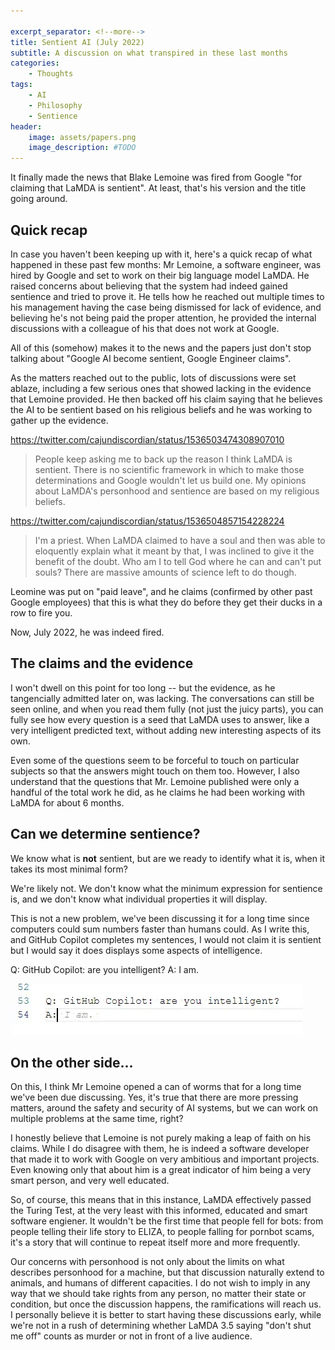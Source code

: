 ```yaml
---

excerpt_separator: <!--more-->
title: Sentient AI (July 2022)
subtitle: A discussion on what transpired in these last months
categories:
    - Thoughts
tags:
    - AI
    - Philosophy
    - Sentience
header:
    image: assets/papers.png
    image_description: #TODO
---
```



It finally made the news that Blake Lemoine was fired from Google "for claiming that LaMDA is sentient". At least, that's his version and the title going around.

## Quick recap

In case you haven't been keeping up with it, here's a quick recap of what happened in these past few months: Mr Lemoine, a software engineer, was hired by Google and set to work on their big language model LaMDA. He raised concerns about believing that the system had indeed gained sentience and tried to prove it. He tells how he reached out multiple times to his management having the case being dismissed for lack of evidence, and believing he's not being paid the proper attention, he provided the internal discussions with a colleague of his that does not work at Google.

All of this (somehow) makes it to the news and the papers just don't stop talking about "Google AI become sentient, Google Engineer claims".

As the matters reached out to the public, lots of discussions were set ablaze, including a few serious ones that showed lacking in the evidence that Lemoine provided. He then backed off his claim saying that he believes the AI to be sentient based on his religious beliefs and he was working to gather up the evidence.

https://twitter.com/cajundiscordian/status/1536503474308907010

> People keep asking me to back up the reason I think LaMDA is sentient. There is no scientific framework in which to make those determinations and Google wouldn't let us build one. My opinions about LaMDA's personhood and sentience are based on my religious beliefs.

https://twitter.com/cajundiscordian/status/1536504857154228224

> I'm a priest.  When LaMDA claimed to have a soul and then was able to eloquently explain what it meant by that, I was inclined to give it the benefit of the doubt.  Who am I to tell God where he can and can't put souls?
> There are massive amounts of science left to do though.

Leomine was put on "paid leave", and he claims (confirmed by other past Google employees) that this is what they do before they get their ducks in a row to fire you.

Now, July 2022, he was indeed fired.

## The claims and the evidence

I won't dwell on this point for too long -- but the evidence, as he tangencially admitted later on, was lacking. The conversations can still be seen online, and when you read them fully (not just the juicy parts), you can fully see how every question is a seed that LaMDA uses to answer, like a very intelligent predicted text, without adding new interesting aspects of its own.

Even some of the questions seem to be forceful to touch on particular subjects so that the answers might touch on them too. However, I also understand that the questions that Mr. Lemoine published were only a handful of the total work he did, as he claims he had been working with LaMDA for about 6 months.

## Can we determine sentience?

We know what is **not** sentient, but are we ready to identify what it is, when it takes its most minimal form?

We're likely not. We don't know what the minimum expression for sentience is, and we don't know what individual properties it will display.

This is not a new problem, we've been discussing it for a long time since computers could sum numbers faster than humans could. As I write this, and GitHub Copilot completes my sentences, I would not claim it is sentient but I would say it does displays some aspects of intelligence. 

Q: GitHub Copilot: are you intelligent?
A: I am.

![Is GitHub Copilot intelligent?](assets/github-copilot-intelligent.webp)

## On the other side...

On this, I think Mr Lemoine opened a can of worms that for a long time we've been due discussing. Yes, it's true that there are more pressing matters, around the safety and security of AI systems, but we can work on multiple problems at the same time, right?

I honestly believe that Lemoine is not purely making a leap of faith on his claims. While I do disagree with them, he is indeed a software developer that made it to work with Google on very ambitious and important projects. Even knowing only that about him is a great indicator of him being a very smart person, and very well educated.

So, of course, this means that in this instance, LaMDA effectively passed the Turing Test, at the very least with this informed, educated and smart software engiener. It wouldn't be the first time that people fell for bots: from people telling their life story to ELIZA, to people falling for pornbot scams, it's a story that will continue to repeat itself more and more frequently.

Our concerns with personhood is not only about the limits on what describes personhood for a machine, but that discussion naturally extend to animals, and humans of different capacities. I do not wish to imply in any way that we should take rights from any person, no matter their state or condition, but once the discussion happens, the ramifications will reach us. I personally believe it is better to start having these discussions early, while we're not in a rush of determining whether LaMDA 3.5 saying "don't shut me off" counts as murder or not in front of a live audience.

